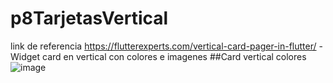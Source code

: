 # p8TarjetasVertical
link de referencia
https://flutterexperts.com/vertical-card-pager-in-flutter/
-Widget card en vertical con colores e imagenes
##Card vertical colores
![image](https://github.com/user-attachments/assets/875461b5-4200-4d63-9c91-0ef3339d03fb)




